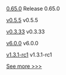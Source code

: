 
[0.65.0](https://github.com/hyperledger/aries-vcx/releases/tag/0.65.0) Release 0.65.0

[v0.5.5](https://github.com/hyperledger-labs/yui-relayer/releases/tag/v0.5.5) v0.5.5

[v0.3.33](https://github.com/hyperledger-labs/yui-ibc-solidity/releases/tag/v0.3.33) v0.3.33

[v6.0.0](https://github.com/hyperledger/identus-edge-agent-sdk-ts/releases/tag/v6.0.0) v6.0.0

[v1.3.1-rc1](https://github.com/hyperledger/firefly/releases/tag/v1.3.1-rc1) v1.3.1-rc1


[See more >>>](https://start-here.hyperledger.org/releases)
